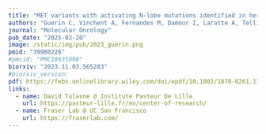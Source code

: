 ```yaml
---
title: "MET variants with activating N-lobe mutations identified in hereditary papillary renal cell carcinomas still require ligand stimulation"
authors: "Guerin C, Vinchent A, Fernandes M, Damour I, Laratte A, Tellier R, **Estevam GO**, Meneboo JP, Villenet C, Descarpentries C, Fraser JS, Figeac M, Cortot AB, Rouleau E, Tulasne D"
journal: "Molecular Oncology"
pub_date: "2025-02-20"
image: /static/img/pub/2023_guerin.png
pmid: "39980226"
#pmcid: "PMC10635098"
biorxiv: "2023.11.03.565283"
#biorxiv_version:
pdf: https://febs.onlinelibrary.wiley.com/doi/epdf/10.1002/1878-0261.13806
links:
  - name: David Tulasne @ Institute Pasteur De Lille
    url: https://pasteur-lille.fr/en/center-of-research/
  - name: Fraser Lab @ UC San Francisco
    url: https://fraserlab.com/
---
```

